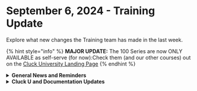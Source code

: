 # September 6, 2024 - Training Update

Explore what new changes the Training team has made in the last week.

{% hint style="info" %}
**MAJOR UPDATE:** The 100 Series are now ONLY AVAILABLE as self-serve (for now):Check them (and our other courses) out on the [Cluck University Landing Page](https://go.rew.st/cluck-university)
{% endhint %}

<details>

<summary><strong>General News and Reminders</strong></summary>

* **Game Tip of the Week:**
  * Forget all these new games coming out, I just started Final Fantasy Tactics on my Vita again and I'm reminded that it's still absolutely amazing! Spoilers for a future Retro Brandon Video...
  * Except Zelda. Don't miss that one!

- **SHOUT OUTS** **TO:**
  * Chris, Cameron, Andres, David, Darlene, Carl, Rudi, and Jose for passing the Certification Exam
    * AND Alexandre, Ben, and Sean for PERFECT SCORES!!!🎊​
  * Take the [Foundations Certification](https://app.gitbook.com/o/mdGoyUomPKsvu1TSazxc/s/AQQ1EHVcEsGKBPVHmiav/~/diff/~/changes/919/~/revisions/VsBsFjTNLSmbNaVOq8Uy/cluck-university/rewst-foundations-10x/foundations-certification) Exam, and collect your prestigious **Certified Rewster** badge in Discord. As well as access to a super secret Discord channel.

* Join us in our [Cluck-U Discord channel](https://discord.com/channels/936789089703845988/1121465945295167588) if you have any questions, comments, or concerns!
* ​[Sign up for the Office Hours](https://calendly.com/cluck-u/office-hours?) and the[ ROC AMA](https://calendly.com/cluck-u/roc-ama) to work through any questions you have during and after training! If there is something you want us to cover, Let us know!

</details>

<details>

<summary><strong>Cluck U and Documentation Updates</strong></summary>

**What's New at Cluck University?**

* Stay tuned for exciting new self-paced content and special live sessions for beginners coming in September 2024!
* Check out the Cluck University Landing Page @ [go.rew.st/cluck-university](https://go.rew.st/cluck-university) for all the latest courses self-serve and live.

**The List of Reminders:**

* We'd love to get your feedback on our Training and Documentation! [Please fill out this form to let us know how we can improve](https://app.sli.do/event/m8C3AjPUnuDgpkVDmPsQL3)!
* You can make training and documentation requests at [https://rewst.canny.io/](https://rewst.canny.io/)

**New & Updated Pages:**

* Last week's Open Mic video [august-30-2024-the-automation-rewst-uses-to-introduce-new-employees.md](../../roc-open-mics/2024-roc-open-mics/august-30-2024-the-automation-rewst-uses-to-introduce-new-employees.md "mention")has been added.
* [least-privilege-access-requirements-for-connectwise-manage-integration.md](../../../documentation/integrations/psa/connectwise-manage/least-privilege-access-requirements-for-connectwise-manage-integration.md "mention") has been updated.

</details>

